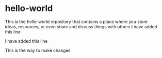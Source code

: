 # hello-world
This is the hello-world repository that contains a place where you store ideas, resources, or even share and discuss things with others
I have added this line

I have added this line

This is the way to make changes
